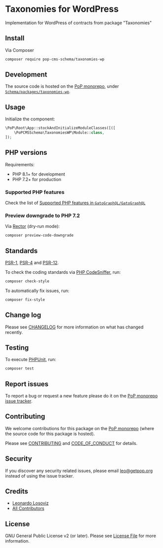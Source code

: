 # Taxonomies for WordPress

<!--
[![Build Status][ico-travis]][link-travis]
[![Quality Score][ico-code-quality]][link-code-quality]
[![Software License][ico-license]](LICENSE.md)
[![Latest Version on Packagist][ico-version]][link-packagist]
[![Coverage Status][ico-scrutinizer]][link-scrutinizer]
[![Total Downloads][ico-downloads]][link-downloads]
-->

Implementation for WordPress of contracts from package "Taxonomies"

## Install

Via Composer

``` bash
composer require pop-cms-schema/taxonomies-wp
```

## Development

The source code is hosted on the [PoP monorepo](https://github.com/GatoGraphQL/GatoGraphQL), under [`Schema/packages/taxonomies-wp`](https://github.com/GatoGraphQL/GatoGraphQL/tree/master/layers/Schema/packages/taxonomies-wp).

## Usage

Initialize the component:

``` php
\PoP\Root\App::stockAndInitializeModuleClasses([([
    \PoPCMSSchema\TaxonomiesWP\Module::class,
]);
```

## PHP versions

Requirements:

- PHP 8.1+ for development
- PHP 7.2+ for production

### Supported PHP features

Check the list of [Supported PHP features in `GatoGraphQL/GatoGraphQL`](https://github.com/GatoGraphQL/GatoGraphQL/blob/master/docs/supported-php-features.md)

### Preview downgrade to PHP 7.2

Via [Rector](https://github.com/rectorphp/rector) (dry-run mode):

```bash
composer preview-code-downgrade
```

## Standards

[PSR-1](https://www.php-fig.org/psr/psr-1), [PSR-4](https://www.php-fig.org/psr/psr-4) and [PSR-12](https://www.php-fig.org/psr/psr-12).

To check the coding standards via [PHP CodeSniffer](https://github.com/squizlabs/PHP_CodeSniffer), run:

``` bash
composer check-style
```

To automatically fix issues, run:

``` bash
composer fix-style
```

## Change log

Please see [CHANGELOG](CHANGELOG.md) for more information on what has changed recently.

## Testing

To execute [PHPUnit](https://phpunit.de/), run:

``` bash
composer test
```

## Report issues

To report a bug or request a new feature please do it on the [PoP monorepo issue tracker](https://github.com/GatoGraphQL/GatoGraphQL/issues).

## Contributing

We welcome contributions for this package on the [PoP monorepo](https://github.com/GatoGraphQL/GatoGraphQL) (where the source code for this package is hosted).

Please see [CONTRIBUTING](CONTRIBUTING.md) and [CODE_OF_CONDUCT](CODE_OF_CONDUCT.md) for details.

## Security

If you discover any security related issues, please email leo@getpop.org instead of using the issue tracker.

## Credits

- [Leonardo Losoviz][link-author]
- [All Contributors][link-contributors]

## License

GNU General Public License v2 (or later). Please see [License File](LICENSE.md) for more information.

[ico-version]: https://img.shields.io/packagist/v/pop-cms-schema/taxonomies-wp.svg?style=flat-square
[ico-license]: https://img.shields.io/badge/license-GPLv2-brightgreen.svg?style=flat-square
[ico-travis]: https://img.shields.io/travis/pop-cms-schema/taxonomies-wp/master.svg?style=flat-square
[ico-scrutinizer]: https://img.shields.io/scrutinizer/coverage/g/pop-cms-schema/taxonomies-wp.svg?style=flat-square
[ico-code-quality]: https://img.shields.io/scrutinizer/g/pop-cms-schema/taxonomies-wp.svg?style=flat-square
[ico-downloads]: https://img.shields.io/packagist/dt/pop-cms-schema/taxonomies-wp.svg?style=flat-square

[link-packagist]: https://packagist.org/packages/pop-cms-schema/taxonomies-wp
[link-travis]: https://travis-ci.org/pop-cms-schema/taxonomies-wp
[link-scrutinizer]: https://scrutinizer-ci.com/g/pop-cms-schema/taxonomies-wp/code-structure
[link-code-quality]: https://scrutinizer-ci.com/g/pop-cms-schema/taxonomies-wp
[link-downloads]: https://packagist.org/packages/pop-cms-schema/taxonomies-wp
[link-author]: https://github.com/leoloso
[link-contributors]: ../../../../../../contributors
